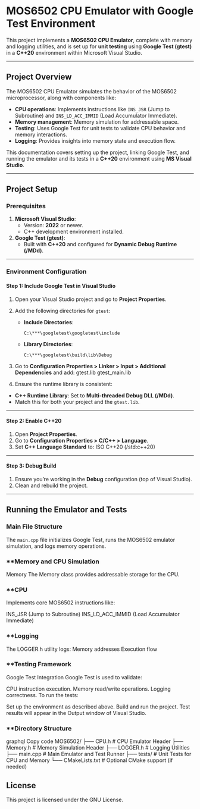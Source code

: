# **MOS6502 CPU Emulator with Google Test Environment**

This project implements a **MOS6502 CPU Emulator**, complete with memory and logging utilities, and is set up for **unit testing** using **Google Test (gtest)** in a **C++20** environment within Microsoft Visual Studio.

---

## **Project Overview**
The MOS6502 CPU Emulator simulates the behavior of the MOS6502 microprocessor, along with components like:
- **CPU operations**: Implements instructions like `INS_JSR` (Jump to Subroutine) and `INS_LD_ACC_IMMID` (Load Accumulator Immediate).
- **Memory management**: Memory simulation for addressable space.
- **Testing**: Uses Google Test for unit tests to validate CPU behavior and memory interactions.
- **Logging**: Provides insights into memory state and execution flow.

This documentation covers setting up the project, linking Google Test, and running the emulator and its tests in a **C++20** environment using **MS Visual Studio**.

---

## **Project Setup**

### **Prerequisites**
1. **Microsoft Visual Studio**:
   - Version: **2022** or newer.
   - C++ development environment installed.
2. **Google Test (gtest)**:
   - Built with **C++20** and configured for **Dynamic Debug Runtime (/MDd)**.

---

### **Environment Configuration**

#### **Step 1: Include Google Test in Visual Studio**
1. Open your Visual Studio project and go to **Project Properties**.
2. Add the following directories for `gtest`:
   - **Include Directories**:  
     ```
     C:\***\googletest\googletest\include
     ```
   - **Library Directories**:  
     ```
     C:\***\googletest\build\lib\Debug
     ```

3. Go to **Configuration Properties > Linker > Input > Additional Dependencies** and add: gtest.lib gtest_main.lib


4. Ensure the runtime library is consistent:
- **C++ Runtime Library**: Set to **Multi-threaded Debug DLL (/MDd)**.
- Match this for both your project and the `gtest.lib`.

---

#### **Step 2: Enable C++20**
1. Open **Project Properties**.
2. Go to **Configuration Properties > C/C++ > Language**.
3. Set **C++ Language Standard** to: ISO C++20 (/std:c++20)


---

#### **Step 3: Debug Build**
1. Ensure you’re working in the **Debug** configuration (top of Visual Studio).
2. Clean and rebuild the project.

---

## **Running the Emulator and Tests**

### **Main File Structure**
The `main.cpp` file initializes Google Test, runs the MOS6502 emulator simulation, and logs memory operations.

### **Memory and CPU Simulation
Memory
The Memory class provides addressable storage for the CPU.

### **CPU
Implements core MOS6502 instructions like:

INS_JSR (Jump to Subroutine)
INS_LD_ACC_IMMID (Load Accumulator Immediate)

### **Logging
The LOGGER.h utility logs:
Memory addresses
Execution flow

### **Testing Framework
Google Test Integration
Google Test is used to validate:

CPU instruction execution.
Memory read/write operations.
Logging correctness.
To run the tests:

Set up the environment as described above.
Build and run the project.
Test results will appear in the Output window of Visual Studio.

### **Directory Structure
graphql
Copy code
MOS6502/
├── CPU.h             # CPU Emulator Header
├── Memory.h          # Memory Simulation Header
├── LOGGER.h          # Logging Utilities
├── main.cpp          # Main Emulator and Test Runner
├── tests/            # Unit Tests for CPU and Memory
└── CMakeLists.txt    # Optional CMake support (if needed)

## License
This project is licensed under the GNU License.


